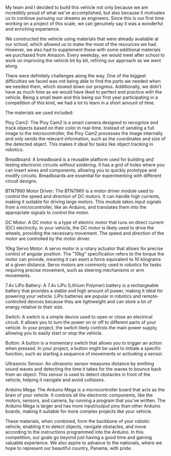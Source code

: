 My team and I decided to build this vehicle not only because we are incredibly proud of what we've accomplished, but also because it motivates us to continue pursuing our dreams as engineers. Since this is our first time working on a project of this scale, we can genuinely say it was a wonderful and enriching experience.

We constructed the vehicle using materials that were already available at our school, which allowed us to make the most of the resources we had. However, we also had to supplement these with some additional materials we purchased from Amazon. Every weekday, we would meet after school to work on improving the vehicle bit by bit, refining our approach as we went along.

There were definitely challenges along the way. One of the biggest difficulties we faced was not being able to find the parts we needed when we needed them, which slowed down our progress. Additionally, we didn’t have as much time as we would have liked to perfect and practice with the vehicle. Being a small team and this being our first year participating in a competition of this kind, we had a lot to learn in a short amount of time.

The materials we used included:

Pixy Cam2:
The Pixy Cam2 is a smart camera designed to recognize and track objects based on their color in real-time. Instead of sending a full image to the microcontroller, the Pixy Cam2 processes the image internally and only sends the relevant information, such as the coordinates and size of the detected object. This makes it ideal for tasks like object tracking in robotics.

Breadboard:
A breadboard is a reusable platform used for building and testing electronic circuits without soldering. It has a grid of holes where you can insert wires and components, allowing you to quickly prototype and modify circuits. Breadboards are essential for experimenting with different circuit designs.

BTN7960 Motor Driver:
The BTN7960 is a motor driver module used to control the speed and direction of DC motors. It can handle high currents, making it suitable for driving large motors. This module takes input signals from a microcontroller, like an Arduino, and translates them into the appropriate signals to control the motor.

DC Motor:
A DC motor is a type of electric motor that runs on direct current (DC) electricity. In your vehicle, the DC motor is likely used to drive the wheels, providing the necessary movement. The speed and direction of the motor are controlled by the motor driver.

10kg Servo Motor:
A servo motor is a rotary actuator that allows for precise control of angular position. The "10kg" specification refers to the torque the motor can provide, meaning it can exert a force equivalent to 10 kilograms at a given distance. Servo motors are commonly used in robotics for tasks requiring precise movement, such as steering mechanisms or arm movements.

7.4v LiPo Battery:
A 7.4v LiPo (Lithium Polymer) battery is a rechargeable battery that provides a stable and high amount of power, making it ideal for powering your vehicle. LiPo batteries are popular in robotics and remote-controlled devices because they are lightweight and can store a lot of energy relative to their size.

Switch:
A switch is a simple device used to open or close an electrical circuit. It allows you to turn the power on or off to different parts of your vehicle. In your project, the switch likely controls the main power supply, allowing you to easily start or stop the vehicle.

Button:
A button is a momentary switch that allows you to trigger an action when pressed. In your project, a button might be used to initiate a specific function, such as starting a sequence of movements or activating a sensor.

Ultrasonic Sensor:
An ultrasonic sensor measures distance by emitting sound waves and detecting the time it takes for the waves to bounce back from an object. This sensor is used to detect obstacles in front of the vehicle, helping it navigate and avoid collisions.

Arduino Mega:
The Arduino Mega is a microcontroller board that acts as the brain of your vehicle. It controls all the electronic components, like the motors, sensors, and camera, by running a program that you’ve written. The Arduino Mega is larger and has more input/output pins than other Arduino boards, making it suitable for more complex projects like your vehicle.

These materials, when combined, form the backbone of your robotic vehicle, enabling it to detect objects, navigate obstacles, and move according to the instructions programmed into the Arduino.
In this competition, our goals go beyond just having a good time and gaining valuable experience. We also aspire to advance to the nationals, where we hope to represent our beautiful country, Panama, with pride.
